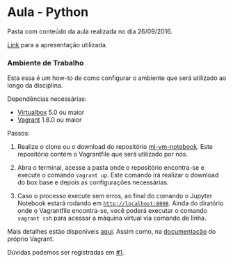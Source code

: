 # Aula - Python

Pasta com conteúdo da aula realizada no dia 26/09/2016.

[Link](https://docs.google.com/presentation/d/1_6a43ToTfbMER50d75uumRxJf9txVubu8LIyroAYbqI/edit?usp=sharing) para a apresentação utilizada.

### Ambiente de Trabalho

Esta essa é um how-to de como configurar o ambiente que será utilizado ao longo da disciplina.

Dependências necessárias:
* [Virtualbox](https://www.virtualbox.org/) 5.0 ou maior
* [Vagrant](https://www.vagrantup.com/) 1.8.0 ou maior

Passos:

1. Realize o clone ou o download do repositório [ml-vm-notebook](https://github.com/paulovn/ml-vm-notebook). Este repositório contém o Vagrantfile que será utilizado por nós.

2. Abra o terminal, acesse a pasta onde o repositório encontra-se e execute o comando `vagrant up`. Este comando irá realizar o download do box base e depois as configurações necessárias.

3. Caso o processo execute sem erros, ao final do comando o Jupyter Notebook estará rodando em [`http://localhost:8008`](http://localhost:8008). Ainda do diratório onde o Vagrantfile encontra-se, você poderá executar o comando `vagrant ssh` para acessar a máquina virtual via comando de linha.

Mais detalhes estão disponíveis [aqui](https://github.com/paulovn/ml-vm-notebook/blob/develop/README.md). Assim como, na [documentação](https://www.vagrantup.com/docs/cli/) do próprio Vagrant.

Dúvidas podemos ser registradas em [#1](https://github.com/ARiDa/data-science-cookbook/issues/1).

